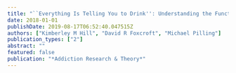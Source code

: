 ```yaml
---
title: "``Everything Is Telling You to Drink'': Understanding the Functional Significance of Alcogenic Environments for Young Adult Drinkers"
date: 2018-01-01
publishDate: 2019-08-17T06:52:40.047515Z
authors: ["Kimberley M Hill", "David R Foxcroft", "Michael Pilling"]
publication_types: ["2"]
abstract: ""
featured: false
publication: "*Addiction Research & Theory*"
---
```


